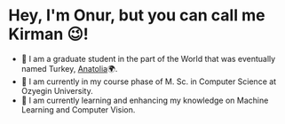 # Hey, I'm Onur, but you can call me Kirman :wink:!
- :raised_hands: I am a graduate student in the part of the World that was eventually named Turkey, [Anatolia]:earth_africa:.
- 🔭 I am currently in my course phase of M. Sc. in Computer Science at Ozyegin University.
- 🌱 I am currently learning and enhancing my knowledge on Machine Learning and Computer Vision.


[Anatolia]: https://en.wikipedia.org/wiki/Anatolia
<!--
**onurkirman/onurkirman** is a ✨ _special_ ✨ repository because its `README.md` (this file) appears on your GitHub profile.

Here are some ideas to get you started:

- 🔭 I’m currently working on ...
- 🌱 I’m currently learning ...
- 👯 I’m looking to collaborate on ...
- 🤔 I’m looking for help with ...
- 💬 Ask me about ...
- 📫 How to reach me: ...
- 😄 Pronouns: ...
- ⚡ Fun fact: ...
-->
